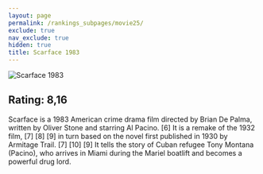 ```yaml
---
layout: page
permalink: /rankings_subpages/movie25/
exclude: true
nav_exclude: true
hidden: true
title: Scarface 1983
---
```


![Scarface 1983](https://fwcdn.pl/fpo/48/33/4833/6935904_1.7.webp)
    
## Rating: 8,16


Scarface is a 1983 American crime drama film directed by Brian De Palma, written by Oliver Stone and starring Al Pacino. [6] It is a remake of the 1932 film, [7] [8] [9] in turn based on the novel first published in 1930 by Armitage Trail. [7] [10] [9] It tells the story of Cuban refugee Tony Montana (Pacino), who arrives in Miami during the Mariel boatlift and becomes a powerful drug lord.